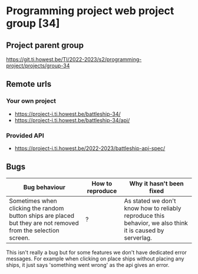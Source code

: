 # Programming project web project group [34]

## Project parent group
https://git.ti.howest.be/TI/2022-2023/s2/programming-project/projects/group-34

## Remote urls
### Your own project
* https://project-i.ti.howest.be/battleship-34/
* https://project-i.ti.howest.be/battleship-34/api/

### Provided API
* https://project-i.ti.howest.be/2022-2023/battleship-api-spec/

## Bugs
| Bug behaviour                                                                                                  | How to reproduce | Why it hasn't been fixed                                                                                  |
|----------------------------------------------------------------------------------------------------------------|------------------|-----------------------------------------------------------------------------------------------------------|
| Sometimes when clicking the random button ships are placed but they are not removed from the selection screen. | ?                | As stated we don't know how to reliably reproduce this behavior, we also think it is caused by serverlag. |

This isn't really a bug but for some features we don't have dedicated error messages. For example when clicking on place ships without placing any ships, it just says 'something went wrong' as the api gives an error.